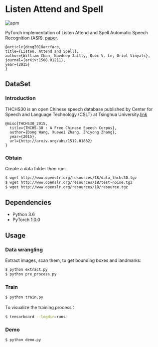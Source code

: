# Listen Attend and Spell

![apm](https://img.shields.io/apm/l/vim-mode.svg)

PyTorch implementation of Listen Attend and Spell Automatic Speech Recognition (ASR).
[paper](https://arxiv.org/abs/1508.01211).
```
@article{deng2018arcface,
title={Listen, Attend and Spell},
author={William Chan, Navdeep Jaitly, Quoc V. Le, Oriol Vinyals},
journal={arXiv:1508.01211},
year={2015}
}
```
## DataSet

### Introduction
THCHS30 is an open Chinese speech database published by Center for Speech and Language Technology (CSLT) at Tsinghua University.[link](http://www.openslr.org/18/)
```
@misc{THCHS30_2015,
  title={THCHS-30 : A Free Chinese Speech Corpus},
  author={Dong Wang, Xuewei Zhang, Zhiyong Zhang},
  year={2015},
  url={http://arxiv.org/abs/1512.01882}
}
```

### Obtain
Create a data folder then run:
```bash
$ wget http://www.openslr.org/resources/18/data_thchs30.tgz
$ wget http://www.openslr.org/resources/18/test-noise.tgz
$ wget http://www.openslr.org/resources/18/resource.tgz
```

## Dependencies
- Python 3.6
- PyTorch 1.0.0

## Usage

### Data wrangling
Extract images, scan them, to get bounding boxes and landmarks:
```bash
$ python extract.py
$ python pre_process.py
```

### Train
```bash
$ python train.py
```

To visualize the training process：
```bash
$ tensorboard --logdir=runs
```

### Demo
```bash
$ python demo.py
```